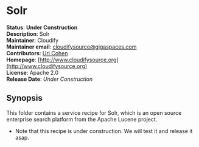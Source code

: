 # Solr   

**Status**: **Under Construction**   
**Description**:  Solr       
**Maintainer**:       Cloudify  
**Maintainer email**: cloudifysource@gigaspaces.com  
**Contributors**:    [Uri Cohen](https://github.com/uric)  
**Homepage**:   [http://www.cloudifysource.org](http://www.cloudifysource.org)  
**License**:      Apache 2.0   
**Release Date**:  *Under Construction*  

Synopsis
--------

This folder contains a service recipe for Solr, which is an open source enterprise search platform from the Apache Lucene project.

* Note that this recipe is under construction. We will test it and release it asap.
